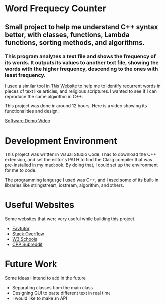 # Word Frequecy Counter

## Small project to help me understand C++ syntax better, with classes, functions, Lambda functions, sorting methods, and algorithms.

### This program analyzes a text file and shows the frequency of its words. It outputs its values to another text file, showing the words with the higher frequency, descending to the ones with least frequency.

I used a similar tool in [This Website](http://www.writewords.org.uk/word_count.asp#google_vignette) to help me to identify recurrent words in pieces of text like articles, and religious scriptures. I wanted to see if I can reproduce the same algorithm in C++.

This project was done in around 12 hours. Here is a video showing its functionalities and design.

[Software Demo Video](http://youtube.link.goes.here)

# Development Environment

This project was written in Visual Studio Code. I had to download the C++ extension, and set the editor's PATH to find the Clang compiler that was pre-installed in my macbook. By doing that, I could set up the environment for me to code.

The programming language I used was C++, and I used some of its built-in libraries like stringstream, iostream, algorithm, and others.

# Useful Websites

Some websites that were very useful while building this project.

- [Favtutor](https://favtutor.com/blogs/split-string-cpp)
- [Stack Overflow](https://stackoverflow.com)
- [W3 Schools](https://www.w3schools.com)
- [CPP Subreddit](https://www.reddit.com/r/cpp/)

# Future Work

Some ideas I intend to add in the future

- Separating classes from the main class
- Designing GUI to paste different text in real time
- I would like to make an API